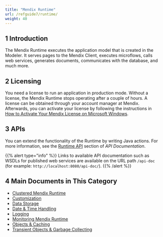 ```yaml
---
title: "Mendix Runtime"
url: /refguide7/runtime/
weight: 40
---
```


## 1 Introduction

The Mendix Runtime executes the application model that is created in the Modeler. It serves pages to the Mendix Client, executes microflows, calls web services, generates documents, communicates with the database, and much more.

## 2 Licensing

You need a license to run an application in production mode. Without a license, the Mendix Runtime stops operating after a couple of hours. A license can be obtained through your account manager at Mendix. Afterwards, you can activate your license by following the instructions in [How to Activate Your Mendix License on Microsoft Windows](/developerportal/deploy/activate-a-mendix-license-on-microsoft-windows).

## 3 APIs

You can extend the functionality of the Runtime by writing Java actions. For more information,  see the [Runtime API](/apidocs-mxsdk/apidocs/#runtime) section of *API Documentation*.

{{% alert type="info" %}}
Links to available API documentation such as WSDLs for published web services are available on the URL path `/api-doc` (for example: `http://localhost:8080/api-doc/`).
{{% /alert %}}

## 4 Main Documents in This Category

* [Clustered Mendix Runtime](clustered-mendix-runtime)
* [Customization](custom-settings)
* [Data Storage](data-storage)
* [Date & Time Handling](datetime-handling-faq)
* [Logging](logging)
* [Monitoring Mendix Runtime](monitoring-mendix-runtime)
* [Objects & Caching](objects-and-caching)
* [Transient Objects & Garbage Collecting](transient-objects-garbage-collecting)
